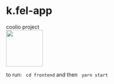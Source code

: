 # k.fel-app
coolio project
<br><img src = "https://i.imgur.com/ynt77yo.png" width = "100"><br> 

to run: ` cd frontend` and then ` yarn start`
